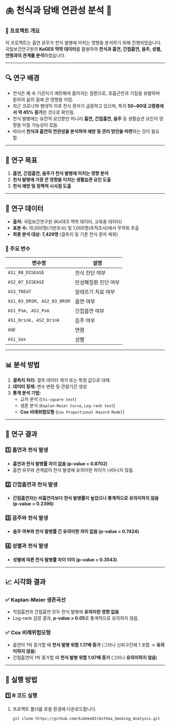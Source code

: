 # 🫁 천식과 담배 연관성 분석 🚬

### 📌 프로젝트 개요
이 프로젝트는 흡연 유무가 천식 발병에 미치는 영향을 분석하기 위해 진행되었습니다.  
국립보건연구원의 **KoGES 역학 데이터**를 활용하여 **천식과 흡연, 간접흡연, 음주, 성별, 연령과의 관계를 분석**하였습니다.

---
## 🔍 연구 배경
- 천식은 폐 속 기관지가 예민해져 좁아지는 질환으로, 호흡곤란과 기침을 유발하며 환자의 삶의 질에 큰 영향을 미침.
- 최근 코로나19 팬데믹 이후 천식 환자가 급증하고 있으며, 특히 **50~80대 고령층에서 약 45% 증가**한 것으로 확인됨.
- 천식 발병에는 유전적 요인뿐만 아니라 **흡연, 간접흡연, 음주** 등 생활습관 요인이 영향을 미칠 가능성이 있음.
- 따라서 **천식과 흡연의 연관성을 분석하여 예방 및 관리 방안을 마련**하는 것이 필요함.

---
## 🎯 연구 목표
1. **흡연, 간접흡연, 음주가 천식 발병에 미치는 영향 분석**
2. **천식 발병에 가장 큰 영향을 미치는 생활습관 요인 도출**
3. **천식 예방 및 정책적 시사점 도출**

---
## 🔬 연구 데이터
- **출처:** 국립보건연구원 (KoGES 역학 데이터, 교육용 데이터)
- **표본 수:** 10,000명(기반조사) 및 1,000명(추적조사)에서 무작위 추출
- **최종 분석 대상:** **7,429명** (결측치 및 기존 천식 환자 제외)

### 📌 주요 변수
| 변수명 | 설명 |
|--------|------|
| `AS1_08_DISEASE` | 천식 진단 여부 |
| `AS2_07_DISEASE` | 만성폐질환 진단 여부 |
| `AS3_TREAT` | 알레르기 치료 여부 |
| `AS1_03_DRSM, AS2_03_DRSM` | 흡연 여부 |
| `AS1_Psm, AS2_Psm` | 간접흡연 여부 |
| `AS1_Drink, AS2_Drink` | 음주 여부 |
| `AGE` | 연령 |
| `AS1_Sex` | 성별 |

---
## 📊 분석 방법
1. **결측치 처리:** 결측 데이터 제거 또는 특정 값으로 대체
2. **데이터 정제:** 변수 변환 및 관찰기간 생성
3. **통계 분석 기법:**
   - 교차 분석 (`Chi-square test`)
   - 생존 분석 (`Kaplan-Meier Curve`, `Log-rank test`)
   - **Cox 비례위험모형** (`Cox Proportional Hazard Model`)

---
## 📌 연구 결과
### **1️⃣ 흡연과 천식 발생**
- **흡연과 천식 발병률 차이 없음 (p-value = 0.8702)**
- 흡연 유무와 관계없이 천식 발생에 유의미한 차이가 나타나지 않음.

### **2️⃣ 간접흡연과 천식 발생**
- **간접흡연자는 비흡연자보다 천식 발병률이 높았으나 통계적으로 유의미하지 않음 (p-value = 0.2396)**

### **3️⃣ 음주와 천식 발생**
- **음주 여부와 천식 발병률 간 유의미한 차이 없음 (p-value = 0.7424)**

### **4️⃣ 성별과 천식 발생**
- **성별에 따른 천식 발병률 차이 미미 (p-value = 0.3543)**

---
## 📈 시각화 결과
### ✅ **Kaplan-Meier 생존곡선**
- 직접흡연과 간접흡연 모두 천식 발병에 **유의미한 영향 없음**
- Log-rank 검정 결과, **p-value > 0.05**로 통계적으로 유의하지 않음.

### ✅ **Cox 비례위험모형**
- 흡연이 1씩 증가할 때 **천식 발병 위험 1.17배 증가** (그러나 신뢰구간에 1 포함 → **유의미하지 않음**)
- 간접흡연이 1씩 증가할 때 **천식 발병 위험 1.07배 증가** (그러나 **유의미하지 않음**)

---
## 🚀 실행 방법
### **1️⃣ R 코드 실행**
1. 프로젝트 폴더를 로컬 환경에 다운로드합니다.
   ```bash
   git clone https://github.com/kimhee02/Asthma_Smoking_Analysis.git
